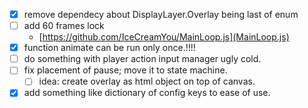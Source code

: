 - [X] remove dependecy about DisplayLayer.Overlay being last of enum
- [ ] add 60 frames lock
    - [https://github.com/IceCreamYou/MainLoop.js](MainLoop.js)
- [X] function animate can be run only once.!!!!
- [ ] do something with player action input manager ugly cold.
- [ ] fix placement of pause; move it to state machine.
    - [ ] idea: create overlay as html object on top of canvas.

- [X] add something like dictionary of config keys to ease of use.
